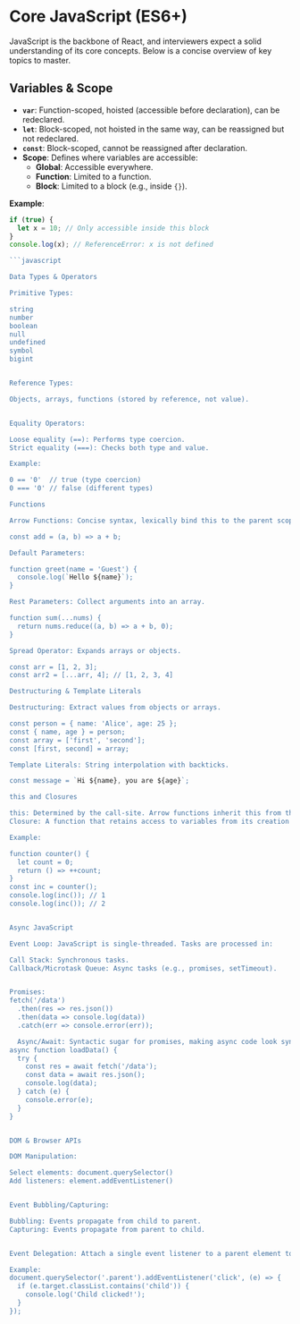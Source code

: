 # Core JavaScript (ES6+)

JavaScript is the backbone of React, and interviewers expect a solid understanding of its core concepts. Below is a concise overview of key topics to master.

## Variables & Scope

- **`var`**: Function-scoped, hoisted (accessible before declaration), can be redeclared.
- **`let`**: Block-scoped, not hoisted in the same way, can be reassigned but not redeclared.
- **`const`**: Block-scoped, cannot be reassigned after declaration.
- **Scope**: Defines where variables are accessible:
  - **Global**: Accessible everywhere.
  - **Function**: Limited to a function.
  - **Block**: Limited to a block (e.g., inside `{}`).

**Example**:
```javascript
if (true) {
  let x = 10; // Only accessible inside this block
}
console.log(x); // ReferenceError: x is not defined

```javascript

Data Types & Operators

Primitive Types:

string
number
boolean
null
undefined
symbol
bigint


Reference Types:

Objects, arrays, functions (stored by reference, not value).


Equality Operators:

Loose equality (==): Performs type coercion.
Strict equality (===): Checks both type and value.

Example:

0 == '0'  // true (type coercion)
0 === '0' // false (different types)

Functions

Arrow Functions: Concise syntax, lexically bind this to the parent scope.

const add = (a, b) => a + b;

Default Parameters:

function greet(name = 'Guest') {
  console.log(`Hello ${name}`);
}

Rest Parameters: Collect arguments into an array.

function sum(...nums) {
  return nums.reduce((a, b) => a + b, 0);
}

Spread Operator: Expands arrays or objects.

const arr = [1, 2, 3];
const arr2 = [...arr, 4]; // [1, 2, 3, 4]

Destructuring & Template Literals

Destructuring: Extract values from objects or arrays.

const person = { name: 'Alice', age: 25 };
const { name, age } = person;
const array = ['first', 'second'];
const [first, second] = array;

Template Literals: String interpolation with backticks.

const message = `Hi ${name}, you are ${age}`;

this and Closures

this: Determined by the call-site. Arrow functions inherit this from their parent scope.
Closure: A function that retains access to variables from its creation scope, even after the outer function finishes.

Example:

function counter() {
  let count = 0;
  return () => ++count;
}
const inc = counter();
console.log(inc()); // 1
console.log(inc()); // 2


Async JavaScript

Event Loop: JavaScript is single-threaded. Tasks are processed in:

Call Stack: Synchronous tasks.
Callback/Microtask Queue: Async tasks (e.g., promises, setTimeout).


Promises:
fetch('/data')
  .then(res => res.json())
  .then(data => console.log(data))
  .catch(err => console.error(err));

  Async/Await: Syntactic sugar for promises, making async code look synchronous.
async function loadData() {
  try {
    const res = await fetch('/data');
    const data = await res.json();
    console.log(data);
  } catch (e) {
    console.error(e);
  }
}


DOM & Browser APIs

DOM Manipulation:

Select elements: document.querySelector()
Add listeners: element.addEventListener()


Event Bubbling/Capturing:

Bubbling: Events propagate from child to parent.
Capturing: Events propagate from parent to child.


Event Delegation: Attach a single event listener to a parent element to handle events for multiple children, improving performance.

Example:
document.querySelector('.parent').addEventListener('click', (e) => {
  if (e.target.classList.contains('child')) {
    console.log('Child clicked!');
  }
});